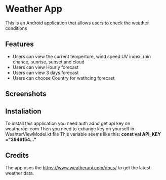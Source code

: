 # Weather App
This is an Android application that allows users to check the weather conditions
## Features
+ Users can view the current temperture, wind speed UV index, rain chance, sunrise, sunset and cloud
+ Users can view Hourly forecast
+ Users can view 3 days forecast
+ Users can choose Country for wathcing forecast

## Screenshots



## Instaliation
To install this application you need auth adnd get api key on weatherapi.com 
Then you need to exhange key on yourself in WeahterViewModel.kt file 
This variable seems like this: 
**const val API_KEY ="3946154..."**

## Credits
The app uses the https://www.weatherapi.com/docs/ to get the latest weather data.





